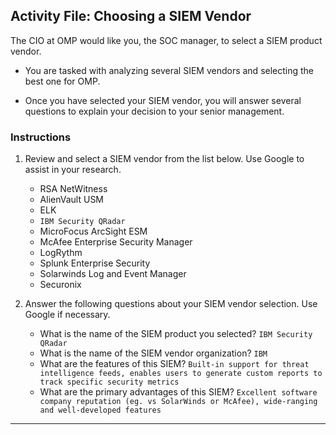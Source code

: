 ## Activity File: Choosing a SIEM Vendor 

The CIO at OMP would like you, the SOC manager, to select a SIEM product vendor.

- You are tasked with analyzing several SIEM vendors and selecting the best one for OMP.

- Once you have selected your SIEM vendor, you will answer several questions to explain your decision to your senior management.


### Instructions

1. Review and select a SIEM vendor from the list below. Use Google to assist in your research.

    - RSA NetWitness
    - AlienVault USM
    - ELK
    - `IBM Security QRadar`
    - MicroFocus ArcSight ESM
    - McAfee Enterprise Security Manager
    - LogRythm 
    - Splunk Enterprise Security
    - Solarwinds Log and Event Manager
    - Securonix

    
2. Answer the following questions about your SIEM vendor selection. Use Google if necessary. 
   - What is the name of the SIEM product you selected? `IBM Security QRadar`
   - What is the name of the SIEM vendor organization? `IBM`
   - What are the features of this SIEM? `Built-in support for threat intelligence feeds, enables users to generate custom reports to track specific security metrics`
   - What are the primary advantages of this SIEM? `Excellent software company reputation (eg. vs SolarWinds or McAfee), wide-ranging and well-developed features`

---
